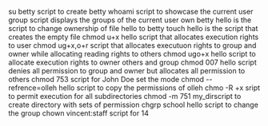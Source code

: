 su betty script to create betty
whoami script to showcase the current user 
group script displays the groups of the current user
own betty hello is the script to change ownership of file hello to betty
touch hello is the script that creates the empty file 
chmod u+x hello script that allocates execution rights to user 
chmod ug+x,o+r script that allocates executuon rights to group and owner while allocating reading rights to others 
chmod ugo+x hello script to allocate execution rights to owner  others and group 
chmod 007 hello script denies all permission to group and owner but allocates all permission to others
chmod 753 script for John Doe set the mode
chmod --refrence=olleh hello script to copy the permissions of olleh
chmo -R +x sript to permit execution for all subdirectories
chmod -m 751 my_dirscript to create directory with sets of permission 
chgrp school hello script to change the group
chown vincent:staff script for 14 
